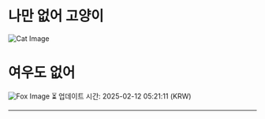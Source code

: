 
# 나만 없어 고양이

![Cat Image](https://cdn2.thecatapi.com/images/d7p.jpg)

# 여우도 없어
![Fox Image](https://randomfox.ca/images/23.jpg)
⏳ 업데이트 시간: 2025-02-12 05:21:11 (KRW)

---
